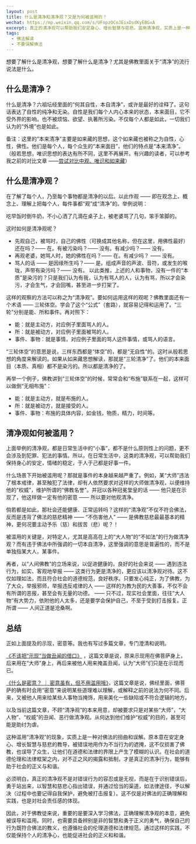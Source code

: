 ```yaml
---
layout: post
title: 什么是清净和清净观？又是为何被滥用的？
wechat: https://mp.weixin.qq.com/s/UFnpzOCoJEixDsdKyEBGxA
excerpt: 真正的清净观可以帮助我们安定身心、增长智慧与慈悲。滥用清净观，实质上是一种对佛法的扭曲和误解。不仅损害了佛教，也误导了众生，模糊了对法律和道德的界限。以智慧和慈悲的心态，纠正佛教不正之风，更符合真正的清净观。
tags:
  - 佛法解读
  - 不要误解佛法
---
```


想要了解什么是清净观，想要了解什么是清净？尤其是佛教里面关于“清净”的流行说法是什么。

## 什么是清净？

什么是清净？六祖坛经里面的“何其自性，本自清净”，或许是最好的诠释了。这句话表达了自性的纯净和无染。自性是我们每个人内心本来的状态，本来面目，它不受外界的影响，也不被烦恼、欲望、执著所污染。不仅每个人都是如此，一切我们认为的“外境”也是如此。

备注：这里的“本来清净”主要是如来藏的思想，这个如来藏也被称之为自性，心性，佛性。他们是每个人，每个众生的“本来面目”，他们的特点是“本来清净”。（般若思想，唯识思想的表达有所不同，这里不再展开。有兴趣的读者，可以参考我之前的对比文章 ——[尝试对比中观、唯识和如来藏](https://mp.weixin.qq.com/s/n1RfPHv65iJtp1WmARvSNQ)）

## 什么是清净观？

在了解了每个人，乃至每个事物都是清净的以后。以此作观 —— 即在观念上、概念上、理解上把每个人，每件事都“观”成“清净”的。举例说明：

吃早饭时倒牛奶，不小心洒了几滴在桌子上，被老婆骂了几句，笨手笨脚的。

这时如何是清净观呢？

* 先观自己，被骂时，自己的佛性（可换成其他名称，但在这里，用佛性最好）还在吗？—— 在。有被污染吗？—— 没有。有减少吗？—— 没有。
* 再观老婆，她骂人时，她的佛性在吗？—— 在。有减少吗？ —— 没有。
* 骂人的话 —— 是因缘所生吗？—— 是。组成声音的声波、音符，或发生的喉咙，声带有染污吗？—— 没有。
以此类推，上述的人和事物，没有一件的“本质”是染污的？只是我们认为有我，认为有骂人的人，认为有骂，所以才会染污，才会生气，才会回嘴，甚至进一步打架了。

这样的观察的方法可以称之为“清净观”。要如何运用这样的观呢？佛教里面还有一个术语 —— 三轮体空。学会了这个“公式”（套路），就容易记得和运用了。“三轮”分别是能、所和事件。再对照下：

* 能：就是主动方，对应例子里面骂人的人。
* 所：就是被动方，对应例子里面被骂的人。
* 事件、事物：就是事情，对应例子里面的骂人这件事情，或骂人的语言。

“三轮体空”的意思是说，三样东西都是“体空”的，都是“无自性“的。这时从般若思想的角度来解读的。如果从如来藏思想解读，那就是“三轮清净”了。他们的本来面目（本质、真相）都不是染污的。所以都是清净的了。

再举一个例子，佛教讲到“三轮体空”的时候，常常会和“布施”联系在一起，这样可以做倒“无相布施”：
* 能：就是主动方，就是布施的人。
* 所：就是被动方，就是接受的人。
* 事件、事物：布施的具体内容，如金钱，物质，精力，时间等。

## 清净观如何被滥用？

上面举例的清净观，都是日常生活中的“小事”，都不是什么原则性上的问题，更不会涉及到犯罪、犯法的事情。所以，在日常生活中，这类的清净观，可以帮助我们保持身心的安定，情绪的稳定，于人于己都是好事一件。

什么场景下开始被滥用呢？那就是事件的本身越来越严重了。例如，某“大师”违法了根本戒律，甚至触犯了法律，却有人依然要求对这样的大师做清净观，以便维持他的“权威”，维护所谓的“佛教名誉”。并冠以各种冠冕堂皇的话 —— 他只是在示现了，他这样做一定有他的密意 —— 所以要对他观清净。

倘若都是如此，那社会还能健康、正常运转吗？这样的“清净观”不仅不符合佛法，反而是违背了佛法的慈悲精神 —— “不伤害他人” —— 是佛教慈悲最最基本的精神，更何况要主动予乐（慈）和拔苦（悲）呢？！

被滥用的关键是，对特定人，尤其是高高在上的“大人物”的“不如法”的行为做清净观？而有违于佛法中所强调的一切本自清净，这里强调的意思是普遍性的，而不是单独指某大人，某事件。

再者，以“人间佛教”的立场来说，以促进健康的，良好的社会来说 —— 遇到违法行为，如实、客观地举报 —— 这类行为更是清净的，更应该以清净观对待。这不仅如理如法，而且符合社会的道德规范，良好秩序。只要发心纯正，为了佛教，为了大众，举报邪师，举报违反戒律的人 —— 这样的为教为民的大善事，不仅不会有所谓的恶报，甚至会有无量的功德。 —— 只不过，现实社会里面，往往”大人物“有大势力，依附他的人太多，还是要学会保护自己，不至于受到打击报复。正所谓 —— 人间正道是沧桑啊。

## 总结

正如上面提及的示现，密意等。我也有写过多篇文章，专门澄清和说明。

[《不该把“示现”当做丑闻的借口》](https://mp.weixin.qq.com/s/1Ulcm4HXzGQYodrvTQwzkA) ，这篇文章是说，原来示现用在佛菩萨身上，后来用在“大师”身上，再后来被他人用来掩盖丑闻，认为“大师”们只是在示现而已。

[《什么是密意？ ｜ 密意虽有，但不用滥用哦》](https://mp.weixin.qq.com/s/rWCLcgdkOQb2HA3XiiadPQ)，这篇文章是说，佛经里面，佛菩萨的确有时会用“密意”来说明某些道理难以理解，或解释之前的说法为何不同。后来，又被他人用来给某些人事物当掩饰，用来美化一些缺陷或不符合逻辑的地方。

以及当前这篇文章，不顾“清净观”的本来用意，却被要求只是对某些“大师”，“大人物”、“权威”的丑闻、恶行做清净观。从何达到他们维护“权威”的目的，甚至可能是助纣为虐。

这种滥用“清净观”的现象，实质上是一种对佛法的扭曲和误解。原本意在安定身心、增长智慧与慈悲的教导，被错误地用作为不当行为的遮掩，这不仅损害了佛教，也误导了众生，让他们在道德和法律的界限上产生了模糊的认识。在社会的道德伦理和法律框架之内，对不正之风的揭露和抵制，才是真正的清净行为，能够有助于社会的正义与和谐。

必须明白，真正的清净观不是对错误行为的容忍或是无视，而是在于识别错误后，勇于站出来，以智慧和慈悲心指出错误，并通过恰当的渠道，如法律途径，予以解决（过程中也要记得自我保护，避免被打击报复）。这不仅是对佛法的正确理解和实践，也是对社会责任感的体现。

因此，对于佛教徒来说，重要的是要深入学习佛法，正确理解清净观的本意，避免被误导和滥用。同时，也需要具备辨别是非的智慧和勇于正义的勇气，确保自己的行为既符合佛法的教义，也遵循社会的伦理道德和法律规范。通过这样的实践，不仅能保持个人的清净心，也能促进社会的正义和和谐。

